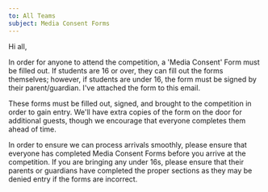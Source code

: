 ```yaml
---
to: All Teams
subject: Media Consent Forms
---
```


Hi all,

In order for anyone to attend the competition, a 'Media Consent' Form must be filled out. If students are 16 or over, they can fill out the forms themselves; however, if students are under 16, the form must be signed by their parent/guardian. I've attached the form to this email.

These forms must be filled out, signed, and brought to the competition in order to gain entry.
We'll have extra copies of the form on the door for additional guests, though we encourage that everyone completes them ahead of time.

In order to ensure we can process arrivals smoothly, please ensure that everyone has completed Media Consent Forms before you arrive at the competition. If you are bringing any under 16s, please ensure that their parents or guardians have completed the proper sections as they may be denied entry if the forms are incorrect.
